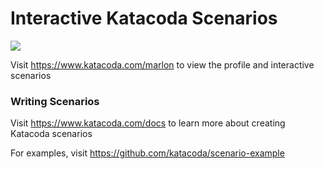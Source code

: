 # Interactive Katacoda Scenarios

[![](http://shields.katacoda.com/katacoda/marlon/count.svg)](https://www.katacoda.com/marlon "Get your profile on Katacoda.com")

Visit https://www.katacoda.com/marlon to view the profile and interactive scenarios

### Writing Scenarios
Visit https://www.katacoda.com/docs to learn more about creating Katacoda scenarios

For examples, visit https://github.com/katacoda/scenario-example
